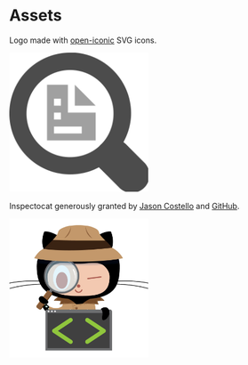 # Assets

Logo made with [open-iconic](https://github.com/iconic/open-iconic) SVG icons.

<img src="./logo.png" alt="Curated logo" width="250" height="250">

Inspectocat generously granted by [Jason Costello](https://github.com/jasoncostello) and <a href="https://octodex.github.com">GitHub</a>.

<img src="./octodex/inspectocat.jpg" alt="Inspectocat" width="250" height="250">
